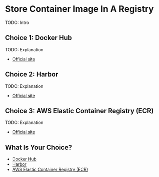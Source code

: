 # Store Container Image In A Registry

TODO: Intro

## Choice 1: Docker Hub

TODO: Explanation

* [Official site](https://hub.docker.com)

## Choice 2: Harbor

TODO: Explanation

* [Official site](https://goharbor.io)

## Choice 3: AWS Elastic Container Registry (ECR)

TODO: Explanation

* [Official site](https://aws.amazon.com/ecr)

## What Is Your Choice?

* [Docker Hub](docker-hub.md)
* [Harbor](harbor.md)
* [AWS Elastic Container Registry (ECR)](ecr.md)